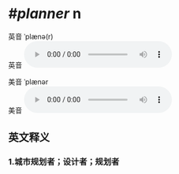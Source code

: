 # ***\#planner*** n
英音 ˈplænə(r)  
英音
<audio src="./media/planner1_AAC.aac" controls="controls"></audio>

美音 ˈplænər  
美音
<audio src="./media/planner2_AAC.aac" controls="controls"></audio>



  

英文释义
---
### 1.**城市规划者；设计者；规划者**  



